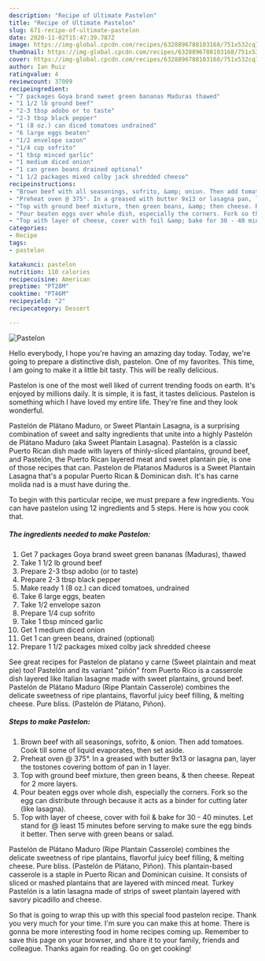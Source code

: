 ```yaml
---
description: "Recipe of Ultimate Pastelon"
title: "Recipe of Ultimate Pastelon"
slug: 671-recipe-of-ultimate-pastelon
date: 2020-11-02T15:47:39.787Z
image: https://img-global.cpcdn.com/recipes/6328896788103168/751x532cq70/pastelon-recipe-main-photo.jpg
thumbnail: https://img-global.cpcdn.com/recipes/6328896788103168/751x532cq70/pastelon-recipe-main-photo.jpg
cover: https://img-global.cpcdn.com/recipes/6328896788103168/751x532cq70/pastelon-recipe-main-photo.jpg
author: Ian Ruiz
ratingvalue: 4
reviewcount: 37009
recipeingredient:
- "7 packages Goya brand sweet green bananas Maduras thawed"
- "1 1/2 lb ground beef"
- "2-3 tbsp adobo or to taste"
- "2-3 tbsp black pepper"
- "1 (8 oz.) can diced tomatoes undrained"
- "6 large eggs beaten"
- "1/2 envelope sazon"
- "1/4 cup sofrito"
- "1 tbsp minced garlic"
- "1 medium diced onion"
- "1 can green beans drained optional"
- "1 1/2 packages mixed colby jack shredded cheese"
recipeinstructions:
- "Brown beef with all seasonings, sofrito, &amp; onion. Then add tomatoes. Cook till some of liquid evaporates, then set aside."
- "Preheat oven @ 375°. In a greased with butter 9x13 or lasagna pan, layer the tostones covering bottom of pan in 1 layer."
- "Top with ground beef mixture, then green beans, &amp; then cheese. Repeat for 2 more layers."
- "Pour beaten eggs over whole dish, especially the corners. Fork so the egg can distribute through because it acts as a binder for cutting later (like lasagna)."
- "Top with layer of cheese, cover with foil &amp; bake for 30 - 40 minutes. Let stand for @ least 15 minutes before serving to make sure the egg binds it better. Then serve with green beans or salad."
categories:
- Recipe
tags:
- pastelon

katakunci: pastelon 
nutrition: 110 calories
recipecuisine: American
preptime: "PT28M"
cooktime: "PT46M"
recipeyield: "2"
recipecategory: Dessert

---
```



![Pastelon](https://img-global.cpcdn.com/recipes/6328896788103168/751x532cq70/pastelon-recipe-main-photo.jpg)

Hello everybody, I hope you're having an amazing day today. Today, we're going to prepare a distinctive dish, pastelon. One of my favorites. This time, I am going to make it a little bit tasty. This will be really delicious.

Pastelon is one of the most well liked of current trending foods on earth. It's enjoyed by millions daily. It is simple, it is fast, it tastes delicious. Pastelon is something which I have loved my entire life. They're fine and they look wonderful.

Pastelón de Plátano Maduro, or Sweet Plantain Lasagna, is a surprising combination of sweet and salty ingredients that unite into a highly Pastelón de Plátano Maduro (aka Sweet Plantain Lasagna). Pastelón is a classic Puerto Rican dish made with layers of thinly-sliced plantains, ground beef, and Pastelón, the Puerto Rican layered meat and sweet plantain pie, is one of those recipes that can. Pastelon de Platanos Maduros is a Sweet Plantain Lasagna that&#39;s a popular Puerto Rican &amp; Dominican dish. It&#39;s has carne molida nad is a must have during the.


To begin with this particular recipe, we must prepare a few ingredients. You can have pastelon using 12 ingredients and 5 steps. Here is how you cook that.

<!--inarticleads1-->

##### The ingredients needed to make Pastelon:

1. Get 7 packages Goya brand sweet green bananas (Maduras), thawed
1. Take 1 1/2 lb ground beef
1. Prepare 2-3 tbsp adobo (or to taste)
1. Prepare 2-3 tbsp black pepper
1. Make ready 1 (8 oz.) can diced tomatoes, undrained
1. Take 6 large eggs, beaten
1. Take 1/2 envelope sazon
1. Prepare 1/4 cup sofrito
1. Take 1 tbsp minced garlic
1. Get 1 medium diced onion
1. Get 1 can green beans, drained (optional)
1. Prepare 1 1/2 packages mixed colby jack shredded cheese


See great recipes for Pastelon de platano y carne (Sweet plaintain and meat pie) too! Pastelón and its variant &#34;piñón&#34; from Puerto Rico is a casserole dish layered like Italian lasagne made with sweet plantains, ground beef. Pastelón de Plátano Maduro (Ripe Plantain Casserole) combines the delicate sweetness of ripe plantains, flavorful juicy beef filling, &amp; melting cheese. Pure bliss. (Pastelón de Plátano, Piñon). 

<!--inarticleads2-->

##### Steps to make Pastelon:

1. Brown beef with all seasonings, sofrito, &amp; onion. Then add tomatoes. Cook till some of liquid evaporates, then set aside.
1. Preheat oven @ 375°. In a greased with butter 9x13 or lasagna pan, layer the tostones covering bottom of pan in 1 layer.
1. Top with ground beef mixture, then green beans, &amp; then cheese. Repeat for 2 more layers.
1. Pour beaten eggs over whole dish, especially the corners. Fork so the egg can distribute through because it acts as a binder for cutting later (like lasagna).
1. Top with layer of cheese, cover with foil &amp; bake for 30 - 40 minutes. Let stand for @ least 15 minutes before serving to make sure the egg binds it better. Then serve with green beans or salad.


Pastelón de Plátano Maduro (Ripe Plantain Casserole) combines the delicate sweetness of ripe plantains, flavorful juicy beef filling, &amp; melting cheese. Pure bliss. (Pastelón de Plátano, Piñon). This plantain-based casserole is a staple in Puerto Rican and Dominican cuisine. It consists of sliced or mashed plantains that are layered with minced meat. Turkey Pastelón is a latin lasagna made of strips of sweet plantain layered with savory picadillo and cheese. 

So that is going to wrap this up with this special food pastelon recipe. Thank you very much for your time. I'm sure you can make this at home. There is gonna be more interesting food in home recipes coming up. Remember to save this page on your browser, and share it to your family, friends and colleague. Thanks again for reading. Go on get cooking!

